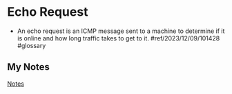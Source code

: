 # Echo Request
- An echo request is an ICMP message sent to a machine to determine if it is online and how long traffic takes to get to it. #ref/2023/12/09/101428 #glossary 
## My Notes
[Notes](mynotes/echo-request-notes.md)
